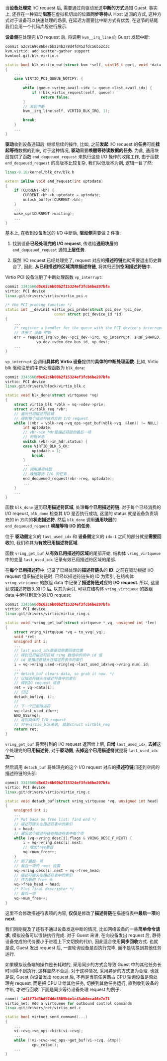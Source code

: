 
当**设备处理完** I/O request 后, 需要通过向驱动发送**中断的方式**通知 Guest. 事实上, 还存在一种驱动**阻塞**在虚拟机切出的位置**同步等待**从 Host 返回的方式, 这种方式对于设备可以快速处理的场景, 在延迟方面要比中断方式有优势, 在这节的结尾我们会用一个代码片段进行展示.

**设备侧**在处理完 I/O request 后, 将调用 `kvm__irq_line` 向 Guest 发起中断:

```cpp
commit a2c8c69686be7bb224b278d4fd452fdc56b52c3c
kvm,virtio: add scatter-gather support
kvmtool.git/blk-virtio.c

static bool blk_virtio_out(struct kvm *self, uint16_t port, void *data, int size, uint32_t count)
{
    ...
    case VIRTIO_PCI_QUEUE_NOTIFY: {
        ...
        while (queue->vring.avail->idx != queue->last_avail_idx) {
            if (!blk_virtio_request(self, queue))
                return false;
        }
        // 发起中断
        kvm__irq_line(self, VIRTIO_BLK_IRQ, 1);

        break;
    }
    ...
}
```

**驱动**收到设备通知后, 继续后续的操作, 比如, 之前**发起** I/O request 的**任务**可能**挂起等待**数据的到来, 对于这种情况, **驱动**需要**唤醒等待读数据的任务**. 为此, 通用块层提供了函数 `end_dequeued_request` 来执行这些 I/O 操作的收尾工作, 由于函数 `end_dequeued_request` 的高版本比较复杂, 我们以低版本为例, 逻辑一目了然:

```cpp
linux-0.10/kernel/blk_drv/blk.h

extern inline void end_request(int uptodate)
{
    if (CURRENT->bh) {
        CURRENT->bh->b_uptodate = uptodate;
        unlock_buffer(CURRENT->bh);
    }
    ...
    wake_up(&CURRENT->waiting);
    ...
}
```

基本上, 在收到设备发送的 I/O 中断后, **驱动侧**需要做 2 件事:

1) 找到设备**已经处理完的 I/O request**, 传递给**通用块层**的  `end_dequeued_request` 通知**上层任务**.

2) 既然 I/O request 已经处理完了, request 对应的**描述符链**也就需要退出历史舞台了, 因此, **从已用描述符区域清除描述符链**, 将其归还到**空闲描述符链**中.

Virtio PCI 设备注册了中断处理函数 `vp_interrupt`:

```cpp
commit 3343660d8c62c6b00b2f15324ef3fcb6be207bfa
virtio: PCI device
linux.git/drivers/virtio/virtio_pci.c

/* the PCI probing function */
static int __devinit virtio_pci_probe(struct pci_dev *pci_dev,
                      const struct pci_device_id *id)
{
    ...
    /* register a handler for the queue with the PCI device's interrupt */
    // 注册了 设备 中断
    err = request_irq(vp_dev->pci_dev->irq, vp_interrupt, IRQF_SHARED,
              vp_dev->vdev.dev.bus_id, vp_dev);
    ...
}
```

`vp_interrupt` 会调用**具体的 Virtio 设备**提供的**具体的中断处理函数**. 比如, Virtio blk 驱动注册的中断处理函数为 `blk_done`:

```cpp
commit 3343660d8c62c6b00b2f15324ef3fcb6be207bfa
virtio: PCI device
linux.git/drivers/block/virtio_blk.c

static void blk_done(struct virtqueue *vq)
{
    struct virtio_blk *vblk = vq->vdev->priv;
    struct virtblk_req *vbr;
    // 遍历已用描述符区域
    // 得到每个描述符链对应的 I/O request
    while ((vbr = vblk->vq->vq_ops->get_buf(vblk->vq, &len)) != NULL) {
        int uptodate;
        // vbr->in_hdr是描述符链的最后一项
        // 判断状态
        switch (vbr->in_hdr.status) {
        case VIRTIO_BLK_S_OK:
            uptodate = 1;
            break;
        }
        ...
        // 调用通用块层
        // 唤醒等待 I/O 的任务
        end_dequeued_request(vbr->req, uptodate);
        ...
    }
    ...
}
```

函数 `blk_done` 遍历**已用描述符区域**, 处理**每个已用描述符链**. 对于每个已经消费的 I/O reqeust, `blk_done` 检查其 I/O 是否执行成功, 这里的 status 就是设备负责填充的 in 方向的**状态描述符**. 然后 `blk_done` 调用**通用块层**的 `end_dequeued_request` **唤醒等待 I/O 的任务**.

位于 **驱动侧**定义的 `last_used_idx` 和 **设备侧**定义的 `idx-1` 之间的部分就是**需要回收**的, 我们称其为**有效已用描述符区域**.

函数 `vring_get_buf` 从**有效已用描述符区域**的尾部开始, 结构体 `vring_virtqueue` 中的变量 `last_used_idx` 记录有效已用描述符区域的尾部.

在**每个已用描述符**中, 记录了已经处理的**描述符链头**的 **ID**. 之前在驱动根据 I/O request 组织描述符链时, 已经以描述符链头的 ID 为索引, 在结构体 `vring_virtqueue` 的数组 data 中记录了**描述符链对应**的 **I/O request**. 所以, 这里获取描述符链头的 ID 后, 以其为索引, 可以在结构体 `vring_virtqueue` 的数组 data 中索引到具体的 I/O request:

```cpp
commit 3343660d8c62c6b00b2f15324ef3fcb6be207bfa
virtio: PCI device
linux.git/drivers/virtio/virtio_ring.c

static void *vring_get_buf(struct virtqueue *_vq, unsigned int *len)
{
    struct vring_virtqueue *vq = to_vvq(_vq);
    void *ret;
    unsigned int i;
    ...
    // last_used_idx是驱动侧要回收位置
    // 得到已用描述符区域 ring 数组中的项中 id 值
    // id 是描述符链头在描述符表中的索引
    i = vq->vring.used->ring[vq->last_used_idx%vq->vring.num].id;
    ...
    /* detach_buf clears data, so grab it now. */
    // 以描述符链头在描述符表中的索引
    // 得到IO request 信息
    ret = vq->data[i];
    // 归还
    detach_buf(vq, i);
    // 
    // 下一个已用描述符
    vq->last_used_idx++;
    END_USE(vq);
    // 返回具体的 I/O request
    // 对于virtio_blk来说, 就是struct virtblk_req
    return ret;
}
```

`vring_get_buf` 将索引到的 I/O request 返回给上层, **自增** `last_used_idx`, **去掉**这个处理完的**已用描述符**, 对于**驱动侧**, **去掉这个已用描述符**就是将 `last_used_idx` **加一**.

然后调用 `detach_buf` 将处理完的这个 I/O request 对应的**描述符链**归还到空闲的描述符链的头部:

```cpp
commit 3343660d8c62c6b00b2f15324ef3fcb6be207bfa
virtio: PCI device
linux.git/drivers/virtio/virtio_ring.c

static void detach_buf(struct vring_virtqueue *vq, unsigned int head)
{
    unsigned int i;
    ...
    /* Put back on free list: find end */
    // 描述符链头在描述符表中的索引
    i = head;
    // 遍历这个描述符链在描述符表中每个项
    while (vq->vring.desc[i].flags & VRING_DESC_F_NEXT) {
        i = vq->vring.desc[i].next;
        // 增加free数目
        vq->num_free++;
    }
    // 到了最后一项
    // 最后一项的 next 设置
    vq->vring.desc[i].next = vq->free_head;
    // 描述符链头在描述符表中的索引
    // 作为新的 free 头
    vq->free_head = head;
    /* Plus final descriptor */
    // 最后一项
    vq->num_free++;
}
```

这里不会修改描述符表项的内容, **仅仅**是修改了**描述符链**在描述符表中**最后一项**的 **next**.

我们刚刚提及了还有不通过设备发送中断的情况, 比如网络设备的一些**简单命令请求**, 模拟设备可以很快执行完成. 对于 Guest 来讲, 在向设备发出 request 后, 静待设备完成的代价要小于进程上下文切换的代价, 因此适合使用**同步回收**方式. 也就是说, Guest 发出 request 后, 一直轮询设备是否执行完毕, 而不是切换到其他任务运行.

如果模拟设备端的操作是长耗时的, 采用同步的方式会导致 Guest 中的其他任务长时间得不到执行, 这样显然不合适. 对于这种情况, 采用异步的方式更为合理. 也就是说, Guest 向设备发出 request 后, 不再是当前任务霸占 CPU 轮询设备是否处理完 request, 而是把 CPU 让给其他任务, 切换到其他任务运行, 直到收到设备的中断, 才进行回收. 下面是同步等待设备处理 request 的例子:

```cpp
commit 2a41f71d3bd97dde3305b4e1c43ab0eca46e7c71
virtio_net: Add a virtqueue for outbound control commands
linux.git/drivers/net/virtio_net.c

static bool virtnet_send_command(...)
{
    ...
    vi->cvq->vq_ops->kick(vi->cvq);
    ...
    while (!vi->cvq->vq_ops->get_buf(vi->cvq, &tmp))
            cpu_relax();
    ...
}
```